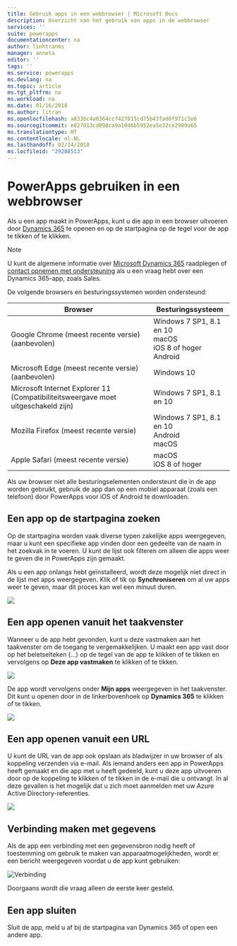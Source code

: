 ```yaml
---
title: Gebruik apps in een webbrowser | Microsoft Docs
description: Overzicht van het gebruik van apps in de webbrowser
services: ''
suite: powerapps
documentationcenter: na
author: linhtranms
manager: anneta
editor: ''
tags: ''
ms.service: powerapps
ms.devlang: na
ms.topic: article
ms.tgt_pltfrm: na
ms.workload: na
ms.date: 01/16/2018
ms.author: litran
ms.openlocfilehash: a833bc4a0364ccf427815cd75b43fad0f971c3e6
ms.sourcegitcommit: e827813cd898ca9a1046b5952ea5e32ce2989a65
ms.translationtype: HT
ms.contentlocale: nl-NL
ms.lasthandoff: 02/14/2018
ms.locfileid: "29288513"
---
```

# <a name="use-powerapps-in-a-web-browser"></a>PowerApps gebruiken in een webbrowser
Als u een app maakt in PowerApps, kunt u die app in een browser uitvoeren door [Dynamics 365](https://home.dynamics.com) te openen en op de startpagina op de tegel voor de app te tikken of te klikken.

> [!NOTE]
> U kunt de algemene informatie over [Microsoft Dynamics 365](https://docs.microsoft.com/dynamics365/) raadplegen of [contact opnemen met ondersteuning](https://www.microsoft.com/dynamics365/contact-us) als u een vraag hebt over een Dynamics 365-app, zoals Sales.

De volgende browsers en besturingssystemen worden ondersteund:

| **Browser** | **Besturingssysteem** |
| --- | --- |
| Google Chrome (meest recente versie)<br>(aanbevolen) |Windows 7 SP1, 8.1 en 10 <br>macOS <br>iOS 8 of hoger<br>Android |
| Microsoft Edge (meest recente versie)<br>(aanbevolen) |Windows 10 |
| Microsoft Internet Explorer 11 (Compatibiliteitsweergave moet uitgeschakeld zijn) |Windows 7 SP1, 8.1 en 10 |
| Mozilla Firefox (meest recente versie) |Windows 7 SP1, 8.1 en 10 <br> Android <br>macOS |
| Apple Safari (meest recente versie) |macOS <br> iOS 8 of hoger |

Als uw browser niet alle besturingselementen ondersteunt die in de app worden gebruikt, gebruik de app dan op een mobiel apparaat (zoals een telefoon) door PowerApps voor iOS of Android te downloaden.

## <a name="find-an-app-on-the-home-page"></a>Een app op de startpagina zoeken
Op de startpagina worden vaak diverse typen zakelijke apps weergegeven, maar u kunt een specifieke app vinden door een gedeelte van de naam in het zoekvak in te voeren. U kunt de lijst ook filteren om alleen die apps weer te geven die in PowerApps zijn gemaakt.

Als u een app onlangs hebt geïnstalleerd, wordt deze mogelijk niet direct in de lijst met apps weergegeven. Klik of tik op **Synchroniseren** om al uw apps weer te geven, maar dit proces kan wel een minuut duren.

![](./media/run-app-browser/dynamics-365-home.png)

## <a name="open-an-app-from-the-task-pane"></a>Een app openen vanuit het taakvenster
Wanneer u de app hebt gevonden, kunt u deze vastmaken aan het taakvenster om de toegang te vergemakkelijken. U maakt een app vast door op het beletselteken (...) op de tegel van de app te klikken of te tikken en vervolgens op **Deze app vastmaken** te klikken of te tikken.

![](./media/run-app-browser/homepage-pin.png)

De app wordt vervolgens onder **Mijn apps** weergegeven in het taakvenster. Dit kunt u openen door in de linkerbovenhoek op **Dynamics 365** te klikken of te tikken.

![](./media/run-app-browser/taskpane.png)

## <a name="open-an-app-from-a-url"></a>Een app openen vanuit een URL
U kunt de URL van de app ook opslaan als bladwijzer in uw browser of als koppeling verzenden via e-mail. Als iemand anders een app in PowerApps heeft gemaakt en die app met u heeft gedeeld, kunt u deze app uitvoeren door op de koppeling te klikken of te tikken in de e-mail die u ontvangt. In al deze gevallen is het mogelijk dat u zich moet aanmelden met uw Azure Active Directory-referenties.

![](./media/run-app-browser/web-login.png)

## <a name="connect-to-data"></a>Verbinding maken met gegevens
Als de app een verbinding met een gegevensbron nodig heeft of toestemming om gebruik te maken van apparaatmogelijkheden, wordt er een bericht weergegeven voordat u de app kunt gebruiken:  

![Verbinding](./media/run-app-browser/app-connection.png)

Doorgaans wordt die vraag alleen de eerste keer gesteld.

## <a name="close-an-app"></a>Een app sluiten
Sluit de app, meld u af bij de startpagina van Dynamics 365 of open een andere app.
